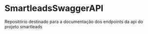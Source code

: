 # SmartleadsSwaggerAPI
Repositório destinado para a documentação dos endpoints da api do projeto smartleads
